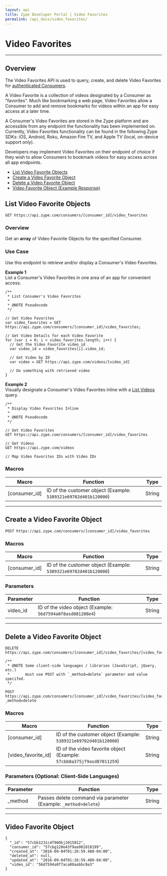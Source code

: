 ```yaml
---
layout: api
title: Zype Developer Portal | Video Favorites
permalink: /api_docs/video_favorites/
---
```


# Video Favorites

---

## Overview
The Video Favorites API is used to query, create, and delete Video Favorites for [authenticated Consumers](http://dev.zype.com/api_docs/oauth).

A Video Favorite is a collection of videos designated by a Consumer as "favorites". Much like bookmarking a web page, Video Favorites allow a Consumer to add and remove bookmarks for videos within an app for easy access at a later time.

A Consumer's Video Favorites are stored in the Zype platform and are accessible from any endpoint the functionality has been implemented on. Currently, Video Favorites functionality can be found in the following Zype SDKs: iOS, Android, Roku, Amazon Fire TV, and Apple TV (local, on-device support only).

Developers may implement Video Favorites on their endpoint of choice if they wish to allow Consumers to bookmark videos for easy access across all app endpoints.

* [List Video Favorite Objects](#list-video-favorite-objects)
* [Create a Video Favorite Object](#create-a-video-favorite-object)
* [Delete a Video Favorite Object](#delete-a-video-favorite-object)
* [Video Favorite Object (Example Response)](#video-favorite-object)

## List Video Favorite Objects

```
GET https://api.zype.com/consumers/[consumer_id]/video_favorites
```
### Overview
Get an **array** of Video Favorite Objects for the specified Consumer.

### Use Case
Use this endpoint to retrieve and/or display a Consumer's Video Favorites.

**Example 1**  
List a Consumer's Video Favorites in one area of an app for convenient access.

```
/**
 * List Consumer's Video Favorites
 * 
 * @NOTE Pseudocode 
 */

// Get Video Favorites
var video_favorites = GET https://api.zype.com/consumers/[consumer_id]/video_favorites;

// Get Video Details for each Video Favorite
for (var i = 0; i < video_favorites.length; i++) {
  // Get the Video Favorite video_id
  var video_id = video_favorites[i].video_id;
	
  // Get Video by ID
  var video = GET https://api.zype.com/videos/[video_id]
  
  // Do something with retrieved video
}
```
**Example 2**  
Visually designate a Consumer's Video Favorites inline with a [List Videos](http://dev.zype.com/api_docs/videos/#list-videos) query.

```
/**
 * Display Video Favorites Inline
 * 
 * @NOTE Pseudocode 
 */

// Get Video Favorites
GET https://api.zype.com/consumers/[consumer_id]/video_favorites

// Get Videos
GET https://api.zype.com/videos

// Map Video Favorites IDs with Video IDs
```


### Macros

Macro | Function | Type
--------- | -------- | ----
[consumer_id] | ID of the customer object (Example: `5389321e69702d401b120000`)  | String

---

## Create a Video Favorite Object
```
POST https://api.zype.com/consumers/[consumer_id]/video_favorites
```

### Macros

Macro | Function | Type
--------- | -------- | ----
[consumer_id] | ID of the customer object (Example: `5389321e69702d401b120000`)  | String

### Parameters

Parameter | Function | Type
--------- | -------- | ----
video_id | ID of the video object (Example: `56d7594a0f8asd081208e4`)  | String

---
## Delete a Video Favorite Object
```
DELETE https://api.zype.com/consumers/[consumer_id]/video_favorites/[video_favorite_id]

/**
 * @NOTE Some client-side languages / libraries (JavaScript, jQuery, etc.) 
 *       must use POST with `_method=delete` parameter and value specifed.
 */
 
POST https://api.zype.com/consumers/[consumer_id]/video_favorites/[video_favorite_id]?_method=delete
```

### Macros

Macro | Function | Type
--------- | -------- | ----
[consumer_id] | ID of the customer object (Example: `5389321e69702d401b120000`)  | String
[video_favorite_id] | ID of the video favorite object (Example: `57cbb0a375jf9asd87011259`)  | String

### Parameters (Optional: Client-Side Languages)

Parameter | Function | Type
--------- | -------- | ----
_method | Passes delete command via parameter (Example: `_method=delete`)| String

---
## Video Favorite Object

```
{
  "_id": "57cbb1231c4f960kj2015812",
  "consumer_id": "57cbg120e43f9aa981018199",
  "created_at": "2016-09-04T01:26:59.480-04:00",
  "deleted_at": null,
  "updated_at": "2016-09-04T01:26:59.480-04:00",
  "video_id": "56d7594a8f7aca08aabbc8e3"
}
```